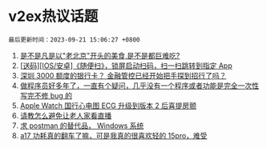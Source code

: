 # v2ex热议话题

`最后更新时间：2023-09-21 15:06:27 +0800`

1. [是不是凡是以"老北京"开头的美食,是不是都巨难吃?](https://www.v2ex.com/t/975557)
1. [[送码][IOS/安卓]《随便扫》，锁屏启动扫码，扫一扫跳转到指定 App](https://www.v2ex.com/t/975667)
1. [深圳 3000 额度的银行卡？ 金融管控已经开始把手探到招行了吗？](https://www.v2ex.com/t/975758)
1. [做程序员好多年了，一直有个疑问，几乎没有一个程序或者功能是完全一次性写完不修 bug 的](https://www.v2ex.com/t/975722)
1. [Apple Watch 国行心电图 ECG 升级到版本 2 后喜提房颤](https://www.v2ex.com/t/975599)
1. [请教怎么避免让老人家看直播](https://www.v2ex.com/t/975750)
1. [求 postman 的替代品， Windows 系统](https://www.v2ex.com/t/975795)
1. [a17 功耗真的翻车了嘛，可是我真的很喜欢轻的 15pro，难受](https://www.v2ex.com/t/975566)

